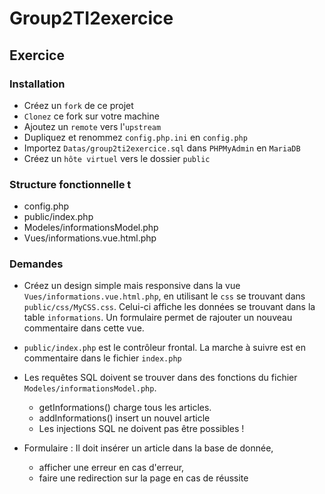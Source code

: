 # Group2TI2exercice

## Exercice

### Installation

- Créez un `fork` de ce projet
- `Clonez` ce fork sur votre machine
- Ajoutez un `remote` vers l'`upstream`
- Dupliquez et renommez `config.php.ini` en `config.php`
- Importez `Datas/group2ti2exercice.sql` dans `PHPMyAdmin` en `MariaDB`
- Créez un `hôte virtuel` vers le dossier `public`

### Structure fonctionnelle t

- config.php
- public/index.php
- Modeles/informationsModel.php
- Vues/informations.vue.html.php

### Demandes

- Créez un design simple mais responsive dans la vue `Vues/informations.vue.html.php`, en utilisant le `css` se trouvant dans `public/css/MyCSS.css`. Celui-ci affiche les données se trouvant dans la table `informations`. Un formulaire permet de rajouter un nouveau commentaire dans cette vue.

- `public/index.php` est le contrôleur frontal. La marche à suivre est en commentaire dans le fichier `index.php`

- Les requêtes SQL doivent se trouver dans des fonctions du fichier `Modeles/informationsModel.php`.
    - getInformations() charge tous les articles.
    - addInformations() insert un nouvel article
    - Les injections SQL ne doivent pas être possibles !
- Formulaire : Il doit insérer un article dans la base de donnée,       
    - afficher une erreur en cas d'erreur, 
    - faire une redirection sur la page en cas de réussite